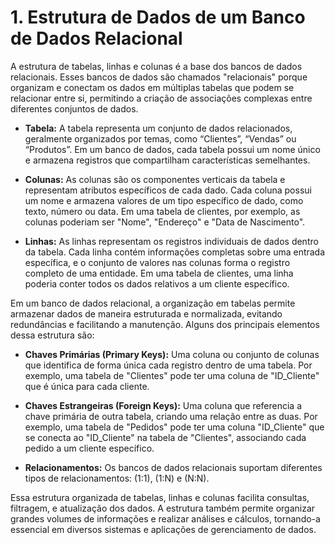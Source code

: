 # 1. Estrutura de Dados de um Banco de Dados Relacional

A estrutura de tabelas, linhas e colunas é a base dos bancos de dados relacionais. Esses bancos de dados são chamados "relacionais" porque organizam e conectam os dados em múltiplas tabelas que podem se relacionar entre si, permitindo a criação de associações complexas entre diferentes conjuntos de dados.

- **Tabela:** A tabela representa um conjunto de dados relacionados, geralmente organizados por temas, como “Clientes”, “Vendas” ou “Produtos”. Em um banco de dados, cada tabela possui um nome único e armazena registros que compartilham características semelhantes.

- **Colunas:** As colunas são os componentes verticais da tabela e representam atributos específicos de cada dado. Cada coluna possui um nome e armazena valores de um tipo específico de dado, como texto, número ou data. Em uma tabela de clientes, por exemplo, as colunas poderiam ser "Nome", "Endereço" e "Data de Nascimento".

- **Linhas:** As linhas representam os registros individuais de dados dentro da tabela. Cada linha contém informações completas sobre uma entrada específica, e o conjunto de valores nas colunas forma o registro completo de uma entidade. Em uma tabela de clientes, uma linha poderia conter todos os dados relativos a um cliente específico.

Em um banco de dados relacional, a organização em tabelas permite armazenar dados de maneira estruturada e normalizada, evitando redundâncias e facilitando a manutenção. Alguns dos principais elementos dessa estrutura são:

- **Chaves Primárias (Primary Keys):** Uma coluna ou conjunto de colunas que identifica de forma única cada registro dentro de uma tabela. Por exemplo, uma tabela de "Clientes" pode ter uma coluna de "ID_Cliente" que é única para cada cliente.

- **Chaves Estrangeiras (Foreign Keys):** Uma coluna que referencia a chave primária de outra tabela, criando uma relação entre as duas. Por exemplo, uma tabela de "Pedidos" pode ter uma coluna "ID_Cliente" que se conecta ao "ID_Cliente" na tabela de "Clientes", associando cada pedido a um cliente específico.

- **Relacionamentos:** Os bancos de dados relacionais suportam diferentes tipos de relacionamentos: (1:1), (1:N) e (N:N).

Essa estrutura organizada de tabelas, linhas e colunas facilita consultas, filtragem, e atualização dos dados. A estrutura também permite organizar grandes volumes de informações e realizar análises e cálculos, tornando-a essencial em diversos sistemas e aplicações de gerenciamento de dados.